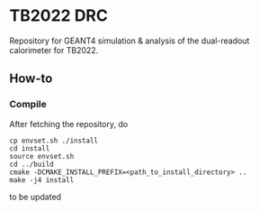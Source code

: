 # TB2022 DRC
Repository for GEANT4 simulation &amp; analysis of the dual-readout calorimeter for TB2022.

## How-to
### Compile
After fetching the repository, do
    
    cp envset.sh ./install
    cd install
    source envset.sh
    cd ../build
    cmake -DCMAKE_INSTALL_PREFIX=<path_to_install_directory> ..
    make -j4 install

to be updated
